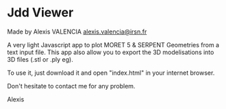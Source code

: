 # Jdd Viewer
Made by Alexis VALENCIA
alexis.valencia@irsn.fr

A very light Javascript app to plot MORET 5 & SERPENT Geometries from a text input file.
This app also allow you to export the 3D modelisations into 3D files (.stl or .ply eg).

To use it, just download it and open "index.html" in your internet browser.

Don't hesitate to contact me for any problem.

Alexis

